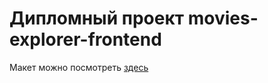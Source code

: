 # Дипломный проект movies-explorer-frontend

Макет можно посмотреть [здесь](https://docviewer.yandex.ru/view/930870828/?*=ZYWzGOXVCB41Jirw5dUVpxIm6sV7InVybCI6InlhLWRpc2s6Ly8vZGlzay9EaXBsb21hIChDb3B5KS5maWciLCJ0aXRsZSI6IkRpcGxvbWEgKENvcHkpLmZpZyIsIm5vaWZyYW1lIjpmYWxzZSwidWlkIjoiOTMwODcwODI4IiwidHMiOjE2NzA4Njk0NDczNDQsInl1IjoiMTA5NjQxMjA0MTYzNzQ3MzU2OCJ9)
